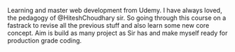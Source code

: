 Learning and master web development from Udemy.
I have always loved, the pedagogy of @HiteshChoudhary sir. 
So going through this course on a fastrack to revise all the previous stuff and also learn some new core concept.
Aim is build as many project as Sir has and make myself ready for production grade coding.
